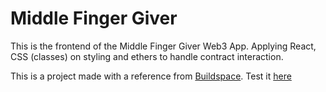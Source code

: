 # Middle Finger Giver

This is the frontend of the Middle Finger Giver Web3 App. Applying React, CSS (classes) on styling and ethers to handle contract interaction.

This is a project made with a reference from [Buildspace](https://t.co/bJftHYdTdW?amp=1).
Test it [here](https://middle-finger-giver.nestorolivaresh.repl.co/)
